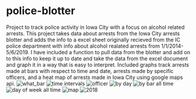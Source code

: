 # police-blotter
Project to track police activity in Iowa City with a focus on alcohol related arrests.
This project takes data about arrests from the Iowa City arrests blotter and adds the info to a excel sheet originally recieved from the IC police department with info about alcohol realated arrests from 1/1/2014-5/6/2019.
I have included a function to pull data from the blotter and add on to this info to keep it up to date and take the data from the excel document and graph it in a way that is easy to interpret. 
Included graphs track arrests made at bars with respect to time and date, arrests made by specific officers, and a heat map of arrests made in Iowa City using google maps api.
![what_bar](https://user-images.githubusercontent.com/45237737/60542577-4246f800-9ce2-11e9-8948-807c96a32f2d.png)
![time intervals](https://user-images.githubusercontent.com/45237737/60542824-d44f0080-9ce2-11e9-829d-65deeb385fea.png)
![officer](https://user-images.githubusercontent.com/45237737/60542837-dc0ea500-9ce2-11e9-9185-d6f3f48770fc.png)
![by day](https://user-images.githubusercontent.com/45237737/60542842-dfa22c00-9ce2-11e9-85dd-5776e8f87b83.png)
![by bar all time](https://user-images.githubusercontent.com/45237737/60542852-e6c93a00-9ce2-11e9-89d9-8deba4076abe.png)
![day of week all time](https://user-images.githubusercontent.com/45237737/60542856-e9c42a80-9ce2-11e9-8904-44b314acf7dd.png)
![map](https://user-images.githubusercontent.com/45237737/60542862-ed57b180-9ce2-11e9-8818-7822c62b4c09.png)
![2018](https://user-images.githubusercontent.com/45237737/60542872-f183cf00-9ce2-11e9-8cae-038db15e5a00.png)

